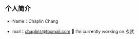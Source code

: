 ## 个人简介

 -  Name：Chaplin Chang

 -  mail：chaplinz@foxmail.com
🔭 I’m currently working on 玄武
<!--
**ChaplinLittleJenius/ChaplinLittleJenius** is a ✨ _special_ ✨ repository because its `README.md` (this file) appears on your GitHub profile.

Here are some ideas to get you started:

- 🔭 I’m currently working on ...
- 🌱 I’m currently learning ...
- 👯 I’m looking to collaborate on ...
- 🤔 I’m looking for help with ...
- 💬 Ask me about ...
- 📫 How to reach me: ...
- 😄 Pronouns: ...
- ⚡ Fun fact: ...
-->
